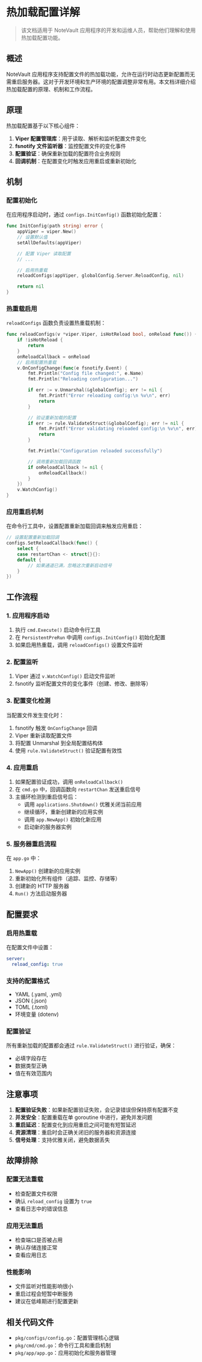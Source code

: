 # 热加载配置详解

> 该文档适用于 NoteVault 应用程序的开发和运维人员，帮助他们理解和使用热加载配置功能。

## 概述

NoteVault 应用程序支持配置文件的热加载功能，允许在运行时动态更新配置而无需重启服务器。这对于开发环境和生产环境的配置调整非常有用。本文档详细介绍热加载配置的原理、机制和工作流程。

## 原理

热加载配置基于以下核心组件：

1. **Viper 配置管理库**：用于读取、解析和监听配置文件变化
2. **fsnotify 文件监听器**：监控配置文件的变化事件
3. **配置验证**：确保重新加载的配置符合业务规则
4. **回调机制**：在配置变化时触发应用重启或重新初始化

## 机制

### 配置初始化

在应用程序启动时，通过 `configs.InitConfig()` 函数初始化配置：

```go
func InitConfig(path string) error {
    appViper = viper.New()
    // 设置默认值
    setAllDefaults(appViper)

    // 配置 Viper 读取配置
    // ...

    // 启用热重载
    reloadConfigs(appViper, globalConfig.Server.ReloadConfig, nil)

    return nil
}
```

### 热重载启用

`reloadConfigs` 函数负责设置热重载机制：

```go
func reloadConfigs(v *viper.Viper, isHotReload bool, onReload func()) {
    if !isHotReload {
        return
    }
    onReloadCallback = onReload
    // 启用配置热重载
    v.OnConfigChange(func(e fsnotify.Event) {
        fmt.Println("Config file changed:", e.Name)
        fmt.Println("Reloading configuration...")

        if err := v.Unmarshal(&globalConfig); err != nil {
            fmt.Printf("Error reloading config:\n %v\n", err)
            return
        }

        // 验证重新加载的配置
        if err := rule.ValidateStruct(&globalConfig); err != nil {
            fmt.Printf("Error validating reloaded config:\n %v\n", err)
            return
        }

        fmt.Println("Configuration reloaded successfully")

        // 调用重新加载回调函数
        if onReloadCallback != nil {
            onReloadCallback()
        }
    })
    v.WatchConfig()
}
```

### 应用重启机制

在命令行工具中，设置配置重新加载回调来触发应用重启：

```go
// 设置配置重新加载回调
configs.SetReloadCallback(func() {
    select {
    case restartChan <- struct{}{}:
    default {
        // 如果通道已满，忽略这次重新启动信号
    }
})
```

## 工作流程

### 1. 应用程序启动

1. 执行 `cmd.Execute()` 启动命令行工具
2. 在 `PersistentPreRun` 中调用 `configs.InitConfig()` 初始化配置
3. 如果启用热重载，调用 `reloadConfigs()` 设置文件监听

### 2. 配置监听

1. Viper 通过 `v.WatchConfig()` 启动文件监听
2. fsnotify 监听配置文件的变化事件（创建、修改、删除等）

### 3. 配置变化检测

当配置文件发生变化时：

1. fsnotify 触发 `OnConfigChange` 回调
2. Viper 重新读取配置文件
3. 将配置 Unmarshal 到全局配置结构体
4. 使用 `rule.ValidateStruct()` 验证配置有效性

### 4. 应用重启

1. 如果配置验证成功，调用 `onReloadCallback()`
2. 在 `cmd.go` 中，回调函数向 `restartChan` 发送重启信号
3. 主循环检测到重启信号后：
   - 调用 `applications.Shutdown()` 优雅关闭当前应用
   - 继续循环，重新创建新的应用实例
   - 调用 `app.NewApp()` 初始化新应用
   - 启动新的服务器实例

### 5. 服务器重启流程

在 `app.go` 中：

1. `NewApp()` 创建新的应用实例
2. 重新初始化所有组件（追踪、监控、存储等）
3. 创建新的 HTTP 服务器
4. `Run()` 方法启动服务器

## 配置要求

### 启用热重载

在配置文件中设置：

```yaml
server:
  reload_config: true
```

### 支持的配置格式

- YAML (.yaml, .yml)
- JSON (.json)
- TOML (.toml)
- 环境变量 (dotenv)

### 配置验证

所有重新加载的配置都会通过 `rule.ValidateStruct()` 进行验证，确保：

- 必填字段存在
- 数据类型正确
- 值在有效范围内

## 注意事项

1. **配置验证失败**：如果新配置验证失败，会记录错误但保持原有配置不变
2. **并发安全**：配置重载在单 goroutine 中进行，避免并发问题
3. **重启延迟**：配置变化到应用重启之间可能有短暂延迟
4. **资源清理**：重启时会正确关闭旧的服务器和资源连接
5. **信号处理**：支持优雅关闭，避免数据丢失

## 故障排除

### 配置无法重载

- 检查配置文件权限
- 确认 `reload_config` 设置为 `true`
- 查看日志中的错误信息

### 应用无法重启

- 检查端口是否被占用
- 确认存储连接正常
- 查看应用日志

### 性能影响

- 文件监听对性能影响很小
- 重启过程会短暂中断服务
- 建议在低峰期进行配置更新

## 相关代码文件

- `pkg/configs/config.go`：配置管理核心逻辑
- `pkg/cmd/cmd.go`：命令行工具和重启机制
- `pkg/app/app.go`：应用初始化和服务器管理
